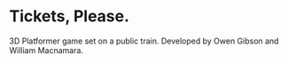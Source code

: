 # Tickets, Please.
 3D Platformer game set on a public train. Developed by Owen Gibson and William Macnamara.
